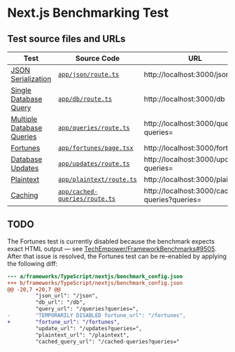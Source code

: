 # Next.js Benchmarking Test

## Test source files and URLs

| Test | Source Code | URL |
| --- | --- | --- |
| [JSON Serialization][] | [`app/json/route.ts`][] | http://localhost:3000/json |
| [Single Database Query][] | [`app/db/route.ts`][] | http://localhost:3000/db |
| [Multiple Database Queries][] | [`app/queries/route.ts`][] | http://localhost:3000/queries?queries= |
| [Fortunes][] | [`app/fortunes/page.tsx`][] | http://localhost:3000/fortunes |
| [Database Updates][] | [`app/updates/route.ts`][] | http://localhost:3000/updates?queries= |
| [Plaintext][] | [`app/plaintext/route.ts`][] | http://localhost:3000/plaintext |
| [Caching][] | [`app/cached-queries/route.ts`][] | http://localhost:3000/cached-queries?queries= |

[JSON Serialization]: https://github.com/TechEmpower/FrameworkBenchmarks/wiki/Project-Information-Framework-Tests-Overview#json-serialization
[Single Database Query]: https://github.com/TechEmpower/FrameworkBenchmarks/wiki/Project-Information-Framework-Tests-Overview#single-database-query
[Multiple Database Queries]: https://github.com/TechEmpower/FrameworkBenchmarks/wiki/Project-Information-Framework-Tests-Overview#multiple-database-queries
[Fortunes]: https://github.com/TechEmpower/FrameworkBenchmarks/wiki/Project-Information-Framework-Tests-Overview#fortunes
[Database Updates]: https://github.com/TechEmpower/FrameworkBenchmarks/wiki/Project-Information-Framework-Tests-Overview#database-updates
[Plaintext]: https://github.com/TechEmpower/FrameworkBenchmarks/wiki/Project-Information-Framework-Tests-Overview#plaintext
[Caching]: https://github.com/TechEmpower/FrameworkBenchmarks/wiki/Project-Information-Framework-Tests-Overview#caching

[`app/json/route.ts`]: ./app/json/route.ts
[`app/db/route.ts`]: ./app/db/route.ts
[`app/queries/route.ts`]: ./app/queries/route.ts
[`app/fortunes/page.tsx`]: ./app/fortunes/page.tsx
[`app/updates/route.ts`]: ./app/updates/route.ts
[`app/plaintext/route.ts`]: ./app/plaintext/route.ts
[`app/cached-queries/route.ts`]: ./app/cached-queries/route.ts

## TODO

The Fortunes test is currently disabled because the benchmark expects exact HTML output — see [TechEmpower/FrameworkBenchmarks#9505](https://github.com/TechEmpower/FrameworkBenchmarks/pull/9505).  After that issue is resolved, the Fortunes test can be re-enabled by applying the following diff:

```diff
--- a/frameworks/TypeScript/nextjs/benchmark_config.json
+++ b/frameworks/TypeScript/nextjs/benchmark_config.json
@@ -20,7 +20,7 @@
         "json_url": "/json",
         "db_url": "/db",
         "query_url": "/queries?queries=",
-        "TEMPORARILY DISABLED fortune_url": "/fortunes",
+        "fortune_url": "/fortunes",
         "update_url": "/updates?queries=",
         "plaintext_url": "/plaintext",
         "cached_query_url": "/cached-queries?queries="
```
